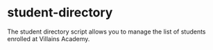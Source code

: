 # student-directory #

The student directory script allows you to manage the list of students enrolled at Villains Academy.
